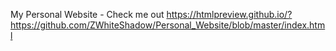 My Personal Website - Check me out https://htmlpreview.github.io/?https://github.com/ZWhiteShadow/Personal_Website/blob/master/index.html
